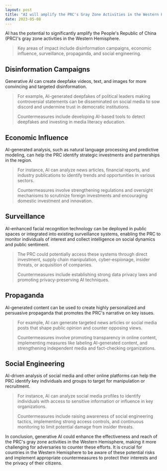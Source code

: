 ```yaml
---
layout: post
title: "AI will amplify the PRC's Gray Zone Activities in the Western Hemisphere"
date: 2023-05-08
---
```


AI has the potential to significantly amplify the People's Republic of China (PRC)'s gray zone activities in the Western Hemisphere. 

> Key areas of impact include disinformation campaigns, economic influence, surveillance, propaganda, and social engineering.

## **Disinformation Campaigns**
Generative AI can create deepfake videos, text, and images for more convincing and targeted disinformation. 

> For example, AI-generated deepfakes of political leaders making controversial statements can be disseminated on social media to sow discord and undermine trust in democratic institutions. 
> 
> Countermeasures include developing AI-based tools to detect deepfakes and investing in media literacy education.

## **Economic Influence**
AI-generated analysis, such as natural language processing and predictive modeling, can help the PRC identify strategic investments and partnerships in the region. 

>For instance, AI can analyze news articles, financial reports, and industry publications to identify trends and opportunities in various sectors. 
>
>Countermeasures involve strengthening regulations and oversight mechanisms to scrutinize foreign investments and encouraging domestic investment and innovation.

## **Surveillance**
AI-enhanced facial recognition technology can be deployed in public spaces or integrated into existing surveillance systems, enabling the PRC to monitor individuals of interest and collect intelligence on social dynamics and public sentiment. 

>The PRC could potentially access these systems through direct investment, supply chain manipulation, cyber-espionage, insider threats, or acquisition of companies. 
>
>Countermeasures include establishing strong data privacy laws and promoting privacy-preserving AI techniques.

## **Propaganda**
AI-generated content can be used to create highly personalized and persuasive propaganda that promotes the PRC's narrative on key issues.

> For example, AI can generate targeted news articles or social media posts that shape public opinion and counter opposing views. 
> 
> Countermeasures involve promoting transparency in online content, implementing measures like labeling AI-generated content, and strengthening independent media and fact-checking organizations.

## **Social Engineering**
AI-driven analysis of social media and other online platforms can help the PRC identify key individuals and groups to target for manipulation or recruitment. 

> For instance, AI can analyze social media profiles to identify individuals with access to sensitive information or influence in key organizations. 
> 
> Countermeasures include raising awareness of social engineering tactics, implementing strong access controls, and continuous monitoring to limit potential damage from insider threats.

In conclusion, generative AI could enhance the effectiveness and reach of the PRC's gray zone activities in the Western Hemisphere, making it more challenging for adversaries to counter these efforts. It is crucial for countries in the Western Hemisphere to be aware of these potential risks and implement appropriate countermeasures to protect their interests and the privacy of their citizens.